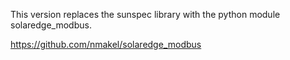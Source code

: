 This version replaces the sunspec library with the python module solaredge_modbus.

https://github.com/nmakel/solaredge_modbus
